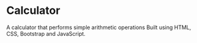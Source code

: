 # Calculator
A calculator that performs simple arithmetic operations
Built using HTML, CSS, Bootstrap and JavaScript.
